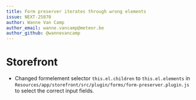 ```yaml
---
title: Form preserver iterates through wrong elements
issue: NEXT-25870
author: Wanne Van Camp
author_email: wanne.vancamp@meteor.be
author_github: @wannevancamp
---
```

# Storefront
* Changed formelement selector `this.el.children` to `this.el.elements` in `Resources/app/storefront/src/plugin/forms/form-preserver.plugin.js` to select the correct input fields.
